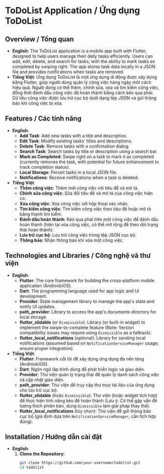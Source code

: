 # ToDoList Application / Ứng dụng ToDoList

## Overview / Tổng quan
- **English**: The ToDoList application is a mobile app built with Flutter, designed to help users manage their daily tasks efficiently. Users can add, edit, delete, and search for tasks, with the ability to mark tasks as completed by swiping right. The app stores task data locally in a JSON file and provides notifications when tasks are removed.
- **Tiếng Việt**: Ứng dụng ToDoList là một ứng dụng di động được xây dựng bằng Flutter, giúp người dùng quản lý công việc hàng ngày một cách hiệu quả. Người dùng có thể thêm, chỉnh sửa, xóa và tìm kiếm công việc, đồng thời đánh dấu công việc đã hoàn thành bằng cách kéo qua phải. Dữ liệu công việc được lưu trữ cục bộ dưới dạng tệp JSON và gửi thông báo khi công việc bị xóa.

## Features / Các tính năng
- **English**:
  - **Add Task**: Add new tasks with a title and description.
  - **Edit Task**: Modify existing tasks' titles and descriptions.
  - **Delete Task**: Remove tasks with a confirmation dialog.
  - **Search Task**: Search tasks by title or description using a search bar.
  - **Mark as Completed**: Swipe right on a task to mark it as completed (currently removes the task, with potential for future enhancement to track completion status).
  - **Local Storage**: Persist tasks in a local JSON file.
  - **Notifications**: Receive notifications when a task is deleted.
- **Tiếng Việt**:
  - **Thêm công việc**: Thêm mới công việc với tiêu đề và mô tả.
  - **Chỉnh sửa công việc**: Sửa đổi tiêu đề và mô tả của công việc hiện có.
  - **Xóa công việc**: Xóa công việc với hộp thoại xác nhận.
  - **Tìm kiếm công việc**: Tìm kiếm công việc theo tiêu đề hoặc mô tả bằng thanh tìm kiếm.
  - **Đánh dấu hoàn thành**: Kéo qua phải trên một công việc để đánh dấu hoàn thành (hiện tại xóa công việc, có thể mở rộng để theo dõi trạng thái hoàn thành).
  - **Lưu trữ cục bộ**: Lưu trữ công việc trong tệp JSON cục bộ.
  - **Thông báo**: Nhận thông báo khi xóa một công việc.

## Technologies and Libraries / Công nghệ và thư viện
- **English**:
  - **Flutter**: The core framework for building the cross-platform mobile application (Android/iOS).
  - **Dart**: The programming language used for app logic and UI development.
  - **Provider**: State management library to manage the app's state and notify UI updates.
  - **path_provider**: Library to access the app's documents directory for local storage.
  - **flutter_slidable** (or `Dismissible`): Library (or built-in widget) to implement the swipe-to-complete feature (Note: Version compatibility issues may require using `Dismissible` as a fallback).
  - **flutter_local_notifications** (optional): Library for sending local notifications (assumed based on `NotificationServiceManager` usage; ensure proper integration).
- **Tiếng Việt**:
  - **Flutter**: Framework cốt lõi để xây dựng ứng dụng đa nền tảng (Android/iOS).
  - **Dart**: Ngôn ngữ lập trình dùng để phát triển logic và giao diện.
  - **Provider**: Thư viện quản lý trạng thái để quản lý danh sách công việc và cập nhật giao diện.
  - **path_provider**: Thư viện để truy cập thư mục tài liệu của ứng dụng cho lưu trữ cục bộ.
  - **flutter_slidable** (hoặc `Dismissible`): Thư viện (hoặc widget tích hợp) để thực hiện tính năng kéo để hoàn thành (Lưu ý: Có thể gặp vấn đề tương thích phiên bản, dùng `Dismissible` làm giải pháp thay thế).
  - **flutter_local_notifications** (tùy chọn): Thư viện để gửi thông báo cục bộ (giả định dựa trên `NotificationServiceManager`, cần tích hợp đúng).

## Installation / Hướng dẫn cài đặt
- **English**:
  1. **Clone the Repository**:
     ```bash
     git clone https://github.com/your-username/todolist.git
     cd todolist